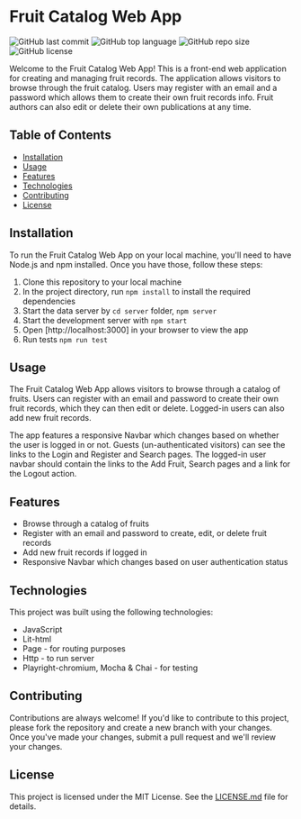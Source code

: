 # Fruit Catalog Web App

![GitHub last commit](https://img.shields.io/github/last-commit/YOUR_USERNAME/fruit-catalog-web-app?style=flat-square)
![GitHub top language](https://img.shields.io/github/languages/top/YOUR_USERNAME/fruit-catalog-web-app?style=flat-square)
![GitHub repo size](https://img.shields.io/github/repo-size/YOUR_USERNAME/fruit-catalog-web-app?style=flat-square)
![GitHub license](https://img.shields.io/github/license/YOUR_USERNAME/fruit-catalog-web-app?style=flat-square)

Welcome to the Fruit Catalog Web App! This is a front-end web application for creating and managing fruit records. The application allows visitors to browse through the fruit catalog. Users may register with an email and a password which allows them to create their own fruit records info. Fruit authors can also edit or delete their own publications at any time.

## Table of Contents

- [Installation](#installation)
- [Usage](#usage)
- [Features](#features)
- [Technologies](#technologies)
- [Contributing](#contributing)
- [License](#license)

## Installation

To run the Fruit Catalog Web App on your local machine, you'll need to have Node.js and npm installed. Once you have those, follow these steps:

1. Clone this repository to your local machine
2. In the project directory, run `npm install` to install the required dependencies
3. Start the data server by `cd server` folder, `npm server`
4. Start the development server with `npm start`
5. Open [http://localhost:3000] in your browser to view the app
6. Run tests `npm run test`

## Usage

The Fruit Catalog Web App allows visitors to browse through a catalog of fruits. Users can register with an email and password to create their own fruit records, which they can then edit or delete. Logged-in users can also add new fruit records.

The app features a responsive Navbar which changes based on whether the user is logged in or not. Guests (un-authenticated visitors) can see the links to the Login and Register and Search pages. The logged-in user navbar should contain the links to the Add Fruit, Search pages and a link for the Logout action.

## Features

- Browse through a catalog of fruits
- Register with an email and password to create, edit, or delete fruit records
- Add new fruit records if logged in
- Responsive Navbar which changes based on user authentication status

## Technologies

This project was built using the following technologies:

- JavaScript
- Lit-html
- Page - for routing purposes
- Http - to run server
- Playright-chromium, Mocha & Chai - for testing

## Contributing

Contributions are always welcome! If you'd like to contribute to this project, please fork the repository and create a new branch with your changes. Once you've made your changes, submit a pull request and we'll review your changes.

## License

This project is licensed under the MIT License. See the [LICENSE.md](LICENSE.md) file for details.
